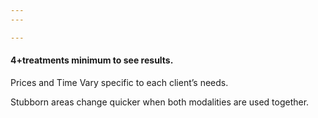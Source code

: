 ```yaml
---
---

---
```


#### 4+treatments minimum to see results.


Prices and Time Vary specific to each client’s needs.

Stubborn areas change quicker when both modalities are used together.
